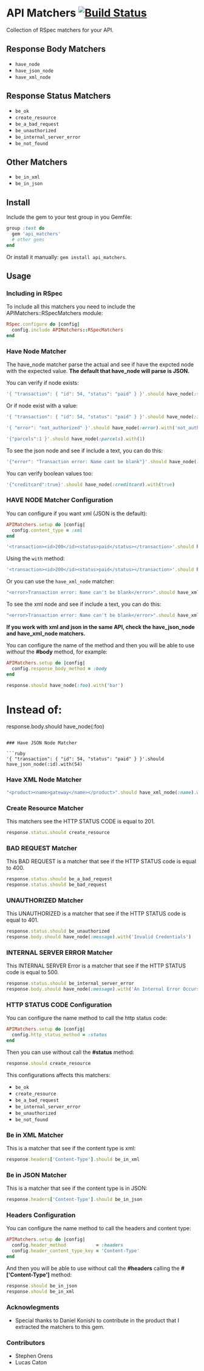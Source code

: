 # API Matchers [![Build Status](https://travis-ci.org/tomas-stefano/api_matchers.png?branch=master)](https://travis-ci.org/tomas-stefano/api_matchers)

Collection of RSpec matchers for your API.

## Response Body Matchers

* `have_node`
* `have_json_node`
* `have_xml_node`

## Response Status Matchers

* `be_ok`
* `create_resource`
* `be_a_bad_request`
* `be_unauthorized`
* `be_internal_server_error`
* `be_not_found`

## Other Matchers

* `be_in_xml`
* `be_in_json`

## Install

Include the gem to your test group in you Gemfile:

```ruby
group :test do
  gem 'api_matchers'
  # other gems
end
```

Or install it manually: `gem install api_matchers`.

## Usage

### Including in RSpec

To include all this matchers you need to include the APIMatchers::RSpecMatchers module:

```ruby
RSpec.configure do |config|
  config.include APIMatchers::RSpecMatchers
end
```

### Have Node Matcher

The have_node matcher parse the actual and see if have the expcted node with the expected value.
**The default that have_node will parse is JSON.**

You can verify if node exists:

```ruby
'{ "transaction": { "id": 54, "status": "paid" } }'.should have_node(:transaction)
```

Or if node exist with a value:

```ruby
'{ "transaction": { "id": 54, "status": "paid" } }'.should have_node(:id).with(54)
```

```ruby
'{ "error": "not_authorized" }'.should have_node(:error).with('not_authorized')
```

```ruby
'{"parcels":1 }'.should have_node(:parcels).with(1)
```

To see the json node and see if include a text, you can do this:

```ruby
'{"error": "Transaction error: Name cant be blank"}'.should have_node(:error).including_text("Transaction error")
```

You can verify boolean values too:

```ruby
'{"creditcard":true}'.should have_node(:creditcard).with(true)
```

### HAVE NODE Matcher Configuration

You can configure if you want xml (JSON is the default):

```ruby
APIMatchers.setup do |config|
  config.content_type = :xml
end
```

```ruby
'<transaction><id>200</id><status>paid</status></transaction>'.should have_node(:status)
```

Using the `with` method:

```ruby
'<transaction><id>200</id><status>paid</status></transaction>'.should have_node(:status).with('paid')
```

Or you can use the `have_xml_node` matcher:

```ruby
"<error>Transaction error: Name can't be blank</error>".should have_xml_node(:error).with("Transaction error: Name can't be blank")
```

To see the xml node and see if include a text, you can do this:

```ruby
"<error>Transaction error: Name can't be blank</error>".should have_xml_node(:error).including_text("Transaction error")
```

**If you work with xml and json in the same API, check the have_json_node and have_xml_node matchers.**

You can configure the name of the method and then you will be able to use *without* the **#body** method, for example:

```ruby
APIMatchers.setup do |config|
  config.response_body_method = :body
end

response.should have_node(:foo).with('bar')
```

# Instead of:
response.body.should have_node(:foo)
```

### Have JSON Node Matcher

```ruby
'{ "transaction": { "id": 54, "status": "paid" } }'.should have_json_node(:id).with(54)
```

### Have XML Node Matcher

```ruby
"<product><name>gateway</name></product>".should have_xml_node(:name).with('gateway')
```

### Create Resource Matcher

This matchers see the HTTP STATUS CODE is equal to 201.

```ruby
response.status.should create_resource
```

### BAD REQUEST Matcher

This BAD REQUEST is a matcher that see if the HTTP STATUS code is equal to 400.

```ruby
response.status.should be_a_bad_request
response.status.should be_bad_request
```

### UNAUTHORIZED Matcher

This UNAUTHORIZED is a matcher that see if the HTTP STATUS code is equal to 401.

```ruby
response.status.should be_unauthorized
response.body.should have_node(:message).with('Invalid Credentials')
```

### INTERNAL SERVER ERROR Matcher

This INTERNAL SERVER Error is a matcher that see if the HTTP STATUS code is equal to 500.

```ruby
response.status.should be_internal_server_error
response.body.should have_node(:message).with('An Internal Error Occurs in our precious app. :S')
```

### HTTP STATUS CODE Configuration

You can configure the name method to call the http status code:

```ruby
APIMatchers.setup do |config|
  config.http_status_method = :status
end
```

Then you can use without call the **#status** method:

```ruby
response.should create_resource
```

This configurations affects this matchers:

* `be_ok`
* `create_resource`
* `be_a_bad_request`
* `be_internal_server_error`
* `be_unauthorized`
* `be_not_found`

### Be in XML Matcher

This is a matcher that see if the content type is xml:

```ruby
response.headers['Content-Type'].should be_in_xml
```

### Be in JSON Matcher

This is a matcher that see if the content type is in JSON:

```ruby
response.headers['Content-Type'].should be_in_json
```

### Headers Configuration

You can configure the name method to call the headers and content type:

```ruby
APIMatchers.setup do |config|
  config.header_method           = :headers
  config.header_content_type_key = 'Content-Type'
end
```

And then you will be able to use without call the **#headers** calling the **#['Content-Type']** method:

```ruby
response.should be_in_json
response.should be_in_xml
```

### Acknowlegments

* Special thanks to Daniel Konishi to contribute in the product that I extracted the matchers to this gem.

### Contributors

* Stephen Orens
* Lucas Caton
